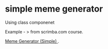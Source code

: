 # simple meme generator
Using class componenet


Example - > from scrimba.com course.

  [Meme Generator (Simple) ](https://meme-generator-simple.netlify.app/).
 

 
 
 

